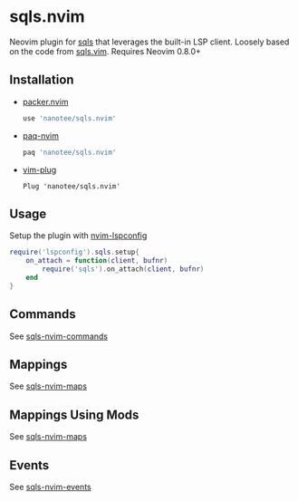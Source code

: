 # sqls.nvim

Neovim plugin for [sqls](https://github.com/lighttiger2505/sqls) that leverages the built-in LSP client. Loosely based on the code from [sqls.vim](https://github.com/lighttiger2505/sqls.vim). Requires Neovim 0.8.0+

## Installation

-   [packer.nvim](https://github.com/wbthomason/packer.nvim)
    ```lua
    use 'nanotee/sqls.nvim'
    ```
-   [paq-nvim](https://github.com/savq/paq-nvim)
    ```lua
    paq 'nanotee/sqls.nvim'
    ```
-   [vim-plug](https://github.com/junegunn/vim-plug)
    ```vim
    Plug 'nanotee/sqls.nvim'
    ```

## Usage

Setup the plugin with [nvim-lspconfig](https://github.com/neovim/nvim-lspconfig)

```lua
require('lspconfig').sqls.setup{
    on_attach = function(client, bufnr)
        require('sqls').on_attach(client, bufnr)
    end
}
```

## Commands

See [sqls-nvim-commands](doc/sqls-nvim.txt#L14)

## Mappings

See [sqls-nvim-maps](doc/sqls-nvim.txt#L54)

## Mappings Using Mods

See [sqls-nvim-maps](doc/sqls-nvim.txt#L65)

## Events

See [sqls-nvim-events](doc/sqls-nvim.txt#L102)
